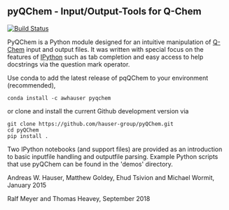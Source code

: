## pyQChem - Input/Output-Tools for Q-Chem

[![Build Status](https://travis-ci.com/hauser-group/pyQChem.svg?branch=master)](https://travis-ci.com/hauser-group/pyQChem) 

PyQChem is a Python module designed for an intuitive manipulation of [Q-Chem](http://www.q-chem.com) input and output files. It was written with special focus on the features of [IPython](http://ipython.org) such as tab completion and easy access to help docstrings via the question mark operator.

Use conda to add the latest release of pqQChem to your environment (recommended),

```
conda install -c awhauser pyqchem 
```

or clone and install the current Github development version via

```
git clone https://github.com/hauser-group/pyQChem.git
cd pyQChem
pip install .
```

Two IPython notebooks (and support files) are provided as an introduction
to basic inputfile handling and outputfile parsing.
Example Python scripts that use pyQChem can be found in the 'demos' directory.

Andreas W. Hauser, Matthew Goldey, Ehud Tsivion and Michael Wormit, January 2015

Ralf Meyer and Thomas Heavey, September 2018

